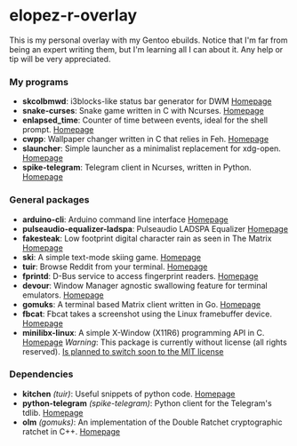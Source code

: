 # elopez-r-overlay

This is my personal overlay with my Gentoo ebuilds. Notice that I'm far from being an expert writing them, but I'm learning all I can about it. Any help or tip will be very appreciated.

### My programs

- **skcolbmwd**: i3blocks-like status bar generator for DWM [Homepage](https://gitlab.com/libre_hackerman/skcolbmwd)
- **snake-curses**: Snake game written in C with Ncurses. [Homepage](https://gitlab.com/libre_hackerman/snake_curses)
- **enlapsed_time**: Counter of time between events, ideal for the shell prompt. [Homepage](https://gitlab.com/libre_hackerman/enlapsed_time)
- **cwpp**: Wallpaper changer written in C that relies in Feh. [Homepage](https://gitlab.com/libre_hackerman/cwpp)
- **slauncher**: Simple launcher as a minimalist replacement for xdg-open. [Homepage](https://gitlab.com/libre_hackerman/slauncher)
- **spike-telegram**: Telegram client in Ncurses, written in Python. [Homepage](https://gitlab.com/libre_hackerman/spike)

### General packages

- **arduino-cli**: Arduino command line interface [Homepage](https://arduino.github.io/arduino-cli)
- **pulseaudio-equalizer-ladspa**: Pulseaudio LADSPA Equalizer [Homepage](https://github.com/pulseaudio-equalizer-ladspa/equalizer)
- **fakesteak**: Low footprint digital character rain as seen in The Matrix [Homepage](https://github.com/domsson/fakesteak)
- **ski**: A simple text-mode skiing game. [Homepage](http://www.catb.org/~esr/ski/)
- **tuir**: Browse Reddit from your terminal. [Homepage](https://gitlab.com/ajak/tuir/)
- **fprintd**: D-Bus service to access fingerprint readers. [Homepage](https://gitlab.freedesktop.org/libfprint/fprintd)
- **devour**: Window Manager agnostic swallowing feature for terminal emulators. [Homepage](https://github.com/salman-abedin/devour)
- **gomuks**: A terminal based Matrix client written in Go. [Homepage](https://github.com/tulir/gomuks)
- **fbcat**: Fbcat takes a screenshot using the Linux framebuffer device. [Homepage](http://jwilk.net/software/fbcat)
- **minilibx-linux**: A simple X-Window (X11R6) programming API in C. [Homepage](https://github.com/42Paris/minilibx-linux) *Warning*: This package is currently without license (all rights reserved). [Is planned to switch soon to the MIT license](https://github.com/42Paris/minilibx-linux/issues/9)

### Dependencies

- **kitchen** *(tuir)*: Useful snippets of python code. [Homepage](https://github.com/fedora-infra/kitchen)
- **python-telegram** *(spike-telegram)*: Python client for the Telegram's tdlib. [Homepage](https://github.com/alexander-akhmetov/)
- **olm** *(gomuks)*: An implementation of the Double Ratchet cryptographic ratchet in C++. [Homepage](https://gitlab.matrix.org/matrix-org/olm)
